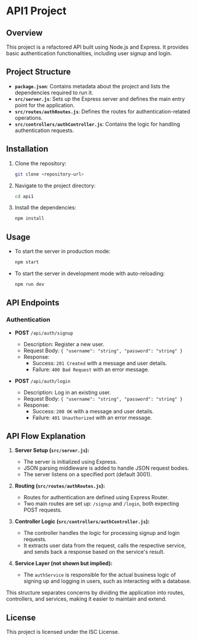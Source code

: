 # API1 Project

## Overview

This project is a refactored API built using Node.js and Express. It provides basic authentication functionalities, including user signup and login.

## Project Structure

- **`package.json`**: Contains metadata about the project and lists the dependencies required to run it.
- **`src/server.js`**: Sets up the Express server and defines the main entry point for the application.
- **`src/routes/authRoutes.js`**: Defines the routes for authentication-related operations.
- **`src/controllers/authController.js`**: Contains the logic for handling authentication requests.

## Installation

1. Clone the repository:
   ```bash
   git clone <repository-url>
   ```
2. Navigate to the project directory:
   ```bash
   cd api1
   ```
3. Install the dependencies:
   ```bash
   npm install
   ```

## Usage

- To start the server in production mode:
  ```bash
  npm start
  ```

- To start the server in development mode with auto-reloading:
  ```bash
  npm run dev
  ```

## API Endpoints

### Authentication

- **POST** `/api/auth/signup`
  - Description: Register a new user.
  - Request Body: `{ "username": "string", "password": "string" }`
  - Response: 
    - Success: `201 Created` with a message and user details.
    - Failure: `400 Bad Request` with an error message.

- **POST** `/api/auth/login`
  - Description: Log in an existing user.
  - Request Body: `{ "username": "string", "password": "string" }`
  - Response:
    - Success: `200 OK` with a message and user details.
    - Failure: `401 Unauthorized` with an error message.

## API Flow Explanation

1. **Server Setup (`src/server.js`):**
   - The server is initialized using Express.
   - JSON parsing middleware is added to handle JSON request bodies.
   - The server listens on a specified port (default 3001).

2. **Routing (`src/routes/authRoutes.js`):**
   - Routes for authentication are defined using Express Router.
   - Two main routes are set up: `/signup` and `/login`, both expecting POST requests.

3. **Controller Logic (`src/controllers/authController.js`):**
   - The controller handles the logic for processing signup and login requests.
   - It extracts user data from the request, calls the respective service, and sends back a response based on the service's result.

4. **Service Layer (not shown but implied):**
   - The `authService` is responsible for the actual business logic of signing up and logging in users, such as interacting with a database.

This structure separates concerns by dividing the application into routes, controllers, and services, making it easier to maintain and extend.

## License

This project is licensed under the ISC License.